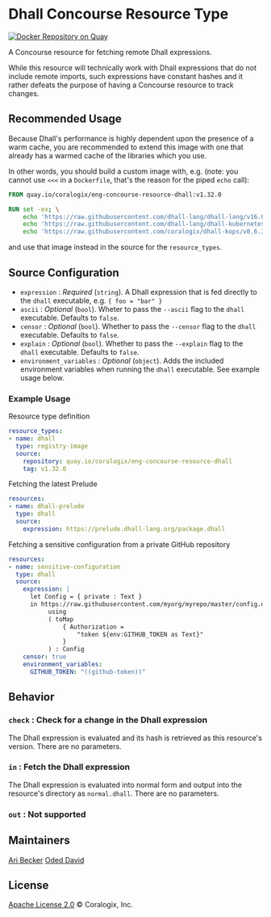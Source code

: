 # Dhall Concourse Resource Type

[![Docker Repository on Quay](https://quay.io/repository/coralogix/eng-concourse-resource-dhall/status "Docker Repository on Quay")](https://quay.io/repository/coralogix/eng-concourse-resource-dhall)

A Concourse resource for fetching remote Dhall expressions.

While this resource will technically work with Dhall expressions that do not include remote imports, such expressions have constant hashes and it rather defeats the purpose of having a Concourse resource to track changes.

## Recommended Usage

Because Dhall's performance is highly dependent upon the presence of a warm cache, you are recommended to extend this image with one that already has a warmed cache of the libraries which you use.

In other words, you should build a custom image with, e.g. (note: you cannot use `<<<` in a `Dockerfile`, that's the reason for the piped `echo` call):

```Dockerfile
FROM quay.io/coralogix/eng-concourse-resource-dhall:v1.32.0

RUN set -ex; \
    echo 'https://raw.githubusercontent.com/dhall-lang/dhall-lang/v16.0.0/Prelude/package.dhall' | dhall >/dev/null ; \
    echo 'https://raw.githubusercontent.com/dhall-lang/dhall-kubernetes/v4.0.0/package.dhall'    | dhall >/dev/null ; \
    echo 'https://raw.githubusercontent.com/coralogix/dhall-kops/v0.6.3/package.dhall'           | dhall >/dev/null
```

and use that image instead in the source for the `resource_types`.

## Source Configuration
* `expression` : _Required_ (`string`). A Dhall expression that is fed directly to the `dhall` executable, e.g. `{ foo = "bar" }`
* `ascii` : _Optional_ (`bool`). Wheter to pass the `--ascii` flag to the `dhall` executable. Defaults to `false`.
* `censor` : _Optional_ (`bool`). Whether to pass the `--censor` flag to the `dhall` executable. Defaults to `false`.
* `explain` : _Optional_ (`bool`). Whether to pass the `--explain` flag to the `dhall` executable. Defaults to `false`.
* `environment_variables` : _Optional_ (`object`). Adds the included environment variables when running the `dhall` executable. See example usage below.

### Example Usage

Resource type definition

```yaml
resource_types:
- name: dhall
  type: registry-image
  source:
    repository: quay.io/coralogix/eng-concourse-resource-dhall
    tag: v1.32.0
```

Fetching the latest Prelude

```yaml
resources:
- name: dhall-prelude
  type: dhall
  source:
    expression: https://prelude.dhall-lang.org/package.dhall
```

Fetching a sensitive configuration from a private GitHub repository

```yaml
resources:
- name: sensitive-configuration
  type: dhall
  source:
    expression: |
      let Config = { private : Text }
      in https://raw.githubusercontent.com/myorg/myrepo/master/config.dhall
           using
           ( toMap
               { Authorization =
                   "token ${env:GITHUB_TOKEN as Text}"
               }
           ) : Config
    censor: true
    environment_variables:
      GITHUB_TOKEN: "((github-token))"
```

## Behavior

### `check` : Check for a change in the Dhall expression
The Dhall expression is evaluated and its hash is retrieved as this resource's version. There are no parameters.

### `in` : Fetch the Dhall expression
The Dhall expression is evaluated into normal form and output into the resource's directory as `normal.dhall`. There are no parameters.

### `out` : Not supported

## Maintainers
[Ari Becker](https://github.com/ari-becker)
[Oded David](https://github.com/oded-dd)

## License
[Apache License 2.0](https://www.apache.org/licenses/LICENSE-2.0) © Coralogix, Inc.
